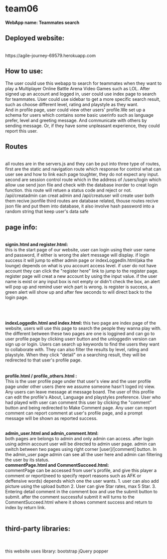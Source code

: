 # team06
<strong>WebApp name: Teammates search</strong><br> 
<h2><strong>Deployed website:</strong></h2><br>
https://agile-journey-69579.herokuapp.com
<h2><strong>How to use:</strong></h2>
The user could use this webapp to search for teammates when they want to play a Multiplayer Online Battle Arena Video Games such as LOL.
After signed up an account and logged in, user could use index page to search for teammates. User could use sidebar to get a more specific search result, such as choose different level, rating and playstyle as they want.<br>
And in profile page, user could view other users' profile.We set up a schema for users which contains some basic userinfo such as language prefer, level and greeting message. And communicate with others by sending message. Or, if they have some unpleasant experience, they could report this user.<br>
<h2><strong>Routes</strong></h2>


 <br>
 all routes are in the servers.js and they can be put into three type of routes, 
 first are the static and navigation route which response for control what can user see and how to link each page toughter, they do not expect any input.
 second are session control route which in the address of /users/login which allow use send json file and check with the database inorder to creat login function. this route will retuen a status code and reject or not. /api/creatadmin can creat admin and /api/creatuser will create user both them recive jsonfile 
 third routes are database related, thouse routes recive json file and put them into database, it also involve hash password into a random string that keep user's data safe
 <br>

<h2><strong>page info:</strong></h2>
      <br>                 
<strong> signin.html and register.html:</strong>
<br>
this is the start page of our website, user can login using their user name and password, if either is wrong the alert message will display. if login success it will jump to either admin page or indexLoggedIn.html(aka the lounge) depends on what is you account access level. if user do not have account they can click the "register here" link to jump to the register page.<br> register page will creat a new account by using the input value. if the user name is exist or any input box is not empty or didn't check the box, an alert will pop up and remind user wich part is wrong. is register is success, a green alert will show up and after few seconds to will direct back to the login page.

 <br>        <br>             
<strong> indexLoggedIn.html and index.html:</strong>
this two page are index page of the website, users will use this page to search the people they wanna play with. the different between these two pages are one is loggined and can go to user profile page by clicking userr button and the unloggedin version can sign up or login. Users can search up keywords to find the users they want to collaborate with. They can also filter the results by level, rating and playstyle. When they click "detail" on a searching result, they will be redirected to that user's profile page.
<br>             <br>         
<strong> profile.html / profile_others.html :</strong>
<br>
This is the user profile page under that user's view and the user profile page under other users (here we assume someone hasn't loged in) view. Any users can leave message
at message board. The user of this profile can edit the profile's About, Language and playstyles preference. User who had played with user can  comment this user by clicking the "comment" button and being redirected to Make Comment page. Any user can report comment can report comment at user's profile page, and a prompt message will be shown as reported success. 

<br>               
<strong> admin_user.html and admin_comment.html:</strong>
<br>
both pages are belongs to admin and only admin can access. after login using admin account user will be directed to admin user page. admin can switch between two pages using right corner [user]/[comment] button. In the admin_user page admin can see all the user here and admin can filtering the user by its status.


<br>               
<strong> commentPage.html and CommentSucceed.html:</strong>
<br>
commentPage can be accessed from user's profile, and give this player a comment or report(need to specify report reasons such as AFK or deffensive words) depends which one the user wants. 
1. user can also add picture using the upload button
2. User can give Star rates, max 5 Star.
3. Entering detail comment in the comment box and use the submit button to submit. 
after the comment successful submit it will turns to the CommentSucceed.html where it shows comment success and return to index by return link.
<br>

<br>
<h2><strong>third-party libraries:</strong></h2>

<br>
<br>
this website uses library: bootstrap jQuery popper


